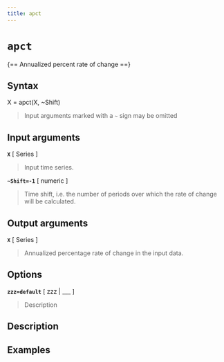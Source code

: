 ```yaml
---
title: apct
---
```


# `apct`

{== Annualized percent rate of change ==}


## Syntax 

X = apct(X, ~Shift)
>
> Input arguments marked with a `~` sign may be omitted
>


## Input arguments 

__`X`__ [ Series ] 
> 
> Input time series.
> 

__`~Shift=-1`__ [ numeric ] 
> 
> Time shift, i.e. the number of periods over
> which the rate of change will be calculated.
> 


## Output arguments 

__`X`__ [ Series ] 
> 
> Annualized percentage rate of change
> in the input data.
> 

## Options 

__`zzz=default`__ [ zzz | ___ ]
> 
> Description
> 


## Description 



## Examples

```matlab
```

